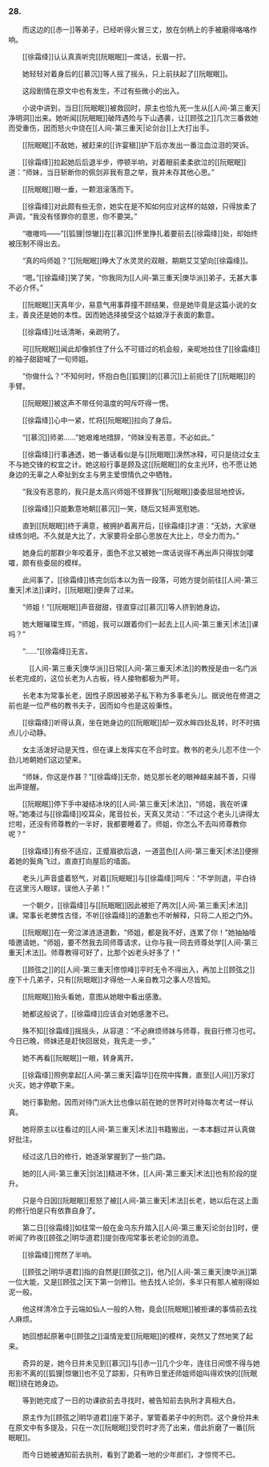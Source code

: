 ### 28.

　　而这边的[[赤一]]等弟子，已经听得火冒三丈，放在剑柄上的手被磨得咯咯作响。

　　[[徐霜绛]]认认真真听完[[阮眠眠]]一席话，长眉一拧。

　　她轻轻对着身后的[[慕沉]]等人摇了摇头，只上前扶起了[[阮眠眠]]。

　　这段剧情在原文中也有发生，不过有些微小的出入。

　　小说中讲到，当日[[阮眠眠]]被救回时，原主也恰九死一生从[[人间-第三重天|净明洞]]出来。她听闻[[阮眠眠]]破阵遇险与下山遇袭，让[[顾弦之]]几次三番救她而受重伤，因而怒火中烧在[[人间-第三重天|论剑台]]上大打出手。

　　[[阮眠眠]]不敌她，被赶来的[[许宴稹]]护下后亦发出一番泣血泣泪的哭诉。

　　[[徐霜绛]]拉起她后后退半步，停顿半响，对着眼前柔柔欲泣的[[阮眠眠]]道：“师妹，当日斩断你的佩剑非我有意之举，我并未存其他心思。”

　　[[阮眠眠]]眼一垂，一颗泪滚落而下。

　　[[徐霜绛]]对此颇有些无奈，她实在是不知如何应对这样的姑娘，只得放柔了声调，“我没有怪罪你的意思，你不要哭。”

　　“嗷嗷呜——”[[狐狸|惊辙]]在[[慕沉]]怀里挣扎着要前去[[徐霜绛]]处，却始终被压制不得出去。

　　“真的吗师姐？”[[阮眠眠]]睁大了水灵灵的双眼，期期艾艾望向[[徐霜绛]]。

　　“嗯。”[[徐霜绛]]笑了笑，“你我同为[[人间-第三重天|庚华派]]弟子，无甚大事不必介怀。”

　　[[阮眠眠]]天真年少，易意气用事莽撞不顾结果，但是她毕竟是这篇小说的女主，善良还是她的本性。因而她选择接受这个姑娘浮于表面的歉意。

　　[[徐霜绛]]吐话清晰，亲疏明了。

　　可[[阮眠眠]]闻此却像抓住了什么不可错过的机会般，亲昵地拉住了[[徐霜绛]]的袖子甜甜喊了一句师姐。

　　“你做什么？”不知何时，怀抱白色[[狐狸]]的[[慕沉]]上前扼住了[[阮眠眠]]的手臂。

　　[[阮眠眠]]被这声不带任何温度的呵斥吓得一愣。

　　[[徐霜绛]]心中一紧，忙将[[阮眠眠]]拉向了身后。

　　“[[慕沉]]师弟……”她艰难地措辞，“师妹没有恶意，不必如此。”

　　[[徐霜绛]]行事通透，她一番话看似是与[[阮眠眠]]涣然冰释，可只是绕过女主不与她交锋的权宜之计。她这般行事是顾及这[[阮眠眠]]的女主光环，也不愿让她身边的无辜之人牵扯到女主与男主爱恨情仇之中牺牲。

　　“我没有恶意的，我只是太高兴师姐不怪罪我”[[阮眠眠]]委委屈屈地控诉。

　　[[徐霜绛]]只能歉意地朝[[慕沉]]一笑，随后又轻声宽慰她。

　　直到[[阮眠眠]]终于满意，被拥护着离开后，[[徐霜绛]]才道：“无妨，大家继续练剑吧。不久就是大比了，大家要将全部心思放在大比上，尽全力而为。”

　　她身后的那群少年咬着牙，面色不忿又被她一席话说得不再出声只得拔剑嚯嚯，颇有些委屈的模样。

　　此间事了，[[徐霜绛]]练完剑后本以为告一段落，可她方提剑前往[[人间-第三重天|术法]]课时，[[阮眠眠]]便奔了过来。

　　“师姐！”[[阮眠眠]]声音甜甜，径直穿过[[慕沉]]等人挤到她身边。

　　她大眼璀璨生辉，“师姐，我可以跟着你们一起去上[[人间-第三重天|术法]]课吗？”

　　“……”[[徐霜绛]]无言。

　　　[[人间-第三重天|庚华派]]日常[[人间-第三重天|术法]]的教授是由一名门派长老完成的，这位长老为人古板，待人接物都极为严苛。

　　长老本为常事长老，因性子原因被弟子私下称为多事老头儿。据说他在修道之前也是一位严格的教书夫子，因而如今也是这般秉性。

　　[[徐霜绛]]听得认真，坐在她身边的[[阮眠眠]]却一双水眸四处乱转，时不时搞点儿小动静。

　　女主活泼好动是天性，但在课上发挥实在不合时宜。教书的老头儿忍不住一个劲儿地朝她们这边望来。

　　“师妹，你这是作甚？”[[徐霜绛]]无奈，她见那长老的眼神越来越不善，只得出声提醒。

　　[[阮眠眠]]停下手中凝结冰块的[[人间-第三重天|术法]]，“师姐，我在听课呀。”她凑过与[[徐霜绛]]咬耳朵，尾音拉长，天真又灵动：“不过这个老头儿讲得太烂啦，还没有师尊教的一半好，我都要睡着了。师姐，你怎么不去叫师尊教你呢？”

　　[[徐霜绛]]有些不适应，正蹙眉欲后退，一道蓝色[[人间-第三重天|术法]]便擦着她的鬓角飞过，直直打向屋后的墙面。

　　老头儿声音盛着怒气，对着[[阮眠眠]]与[[徐霜绛]]呵斥：“不学则退，平白待在这里污人眼球，误他人子弟！”

　　一个朝夕，[[徐霜绛]]与[[阮眠眠]]因此被拒了两次[[人间-第三重天|术法]]课。常事长老脾性古怪，不听[[徐霜绛]]的道歉也不听解释，只将二人拒之门外。

　　[[阮眠眠]]在一旁泣涕涟涟道歉，“师姐，都是我不好，连累了你！”她抽抽噎噎邀请她，“师姐，要不然我去同师尊请求，让你与我一同去师尊处学[[人间-第三重天|术法]]。师尊教得可好了，比那个凶老头好多了！”

　　[[顾弦之]]的[[人间-第三重天|俢惊峰]]平时无令不得出入，再加上[[顾弦之]]座下十几弟子，只有[[阮眠眠]]才得他一人亲自教习之事人尽皆知。

　　[[阮眠眠]]抬头看她，意图从她眼中看出感激。

　　她都这般说了，[[徐霜绛]]应该会对她感激不已。

　　殊不知[[徐霜绛]]摇摇头，从容道：“不必麻烦师妹与师尊，我自行修习也可。今日已晚，师妹还是赶快回居处，我先走一步。”

　　她不再看[[阮眠眠]]一眼，转身离开。

　　[[徐霜绛]]照例拿起[[人间-第三重天|霜华]]在院中挥舞，直至[[人间]]万家灯火灭，她才停歇下来。

　　她行事勤勉，因而对待门派大比也像以前在她的世界时对待每次考试一样认真。

　　她将原主以往看过的[[人间-第三重天|术法]]书籍搬出，一本本翻过并认真做好批注。

　　经过这几日的修行，她逐渐掌握到了一些门路。

　　她的[[人间-第三重天|剑法]]精进不休，[[人间-第三重天|术法]]也有阶段的提升。

　　只是今日因[[阮眠眠]]惹怒了被[[人间-第三重天|术法]]长老，她以后在这上面的修行怕是只有依靠自身了。

　　第二日[[徐霜绛]]如往常一般在金乌东升踏入[[人间-第三重天|论剑台]]时，便听闻了昨夜[[顾弦之|明华道君]]提剑夜闯常事长老论剑的消息。

　　[[徐霜绛]]愕然了半响。

　　[[顾弦之|明华道君]]指的自然是[[顾弦之]]，他乃[[人间-第三重天|庚华派]]第一位大能，又是[[顾弦之|天下第一剑修]]。他去找人论剑，多半只有那人被削得如泥一般。

　　他这样清冷立于云端如仙人一般的人物，竟会[[阮眠眠]]被拒课的事情前去找人麻烦。

　　她回想起原著中[[顾弦之]]温情宠爱[[阮眠眠]]的模样，突然又了然地笑了起来。

　　奇异的是，她今日并未见到[[慕沉]]与[[赤一]]几个少年，连往日间恨不得与她形影不离的[[狐狸|惊辙]]也不见了踪影，只有昨日里还师姐师姐叫得欢快的[[阮眠眠]]绕在她身边。

　　等到她完成了一日的功课欲前去寻找时，被告知前去执刑才真相大白。

　　原主作为[[顾弦之|明华道君]]座下弟子，掌管着弟子中的刑罚。这个身份并未在原文中有多提及，只在一次[[阮眠眠]]受罚时才亮了出来，借此折磨了一番[[阮眠眠]]。

　　而今日她被通知前去执刑，看到了跪着一地的少年郎们，才惊愕不已。
